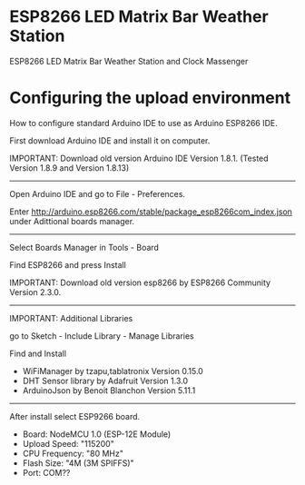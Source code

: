 # ESP8266 LED Matrix Bar Weather Station
ESP8266 LED Matrix Bar Weather Station and Clock Massenger

Configuring the upload environment
==================================
How to configure standard Arduino IDE to use as Arduino ESP8266 IDE.

First download Arduino IDE and install it on computer.

IMPORTANT: Download old version Arduino IDE Version 1.8.1.
(Tested Version 1.8.9 and Version 1.8.13)

------------
Open Arduino IDE and go to File - Preferences.

Enter http://arduino.esp8266.com/stable/package_esp8266com_index.json under Adittional boards manager.

------------
Select Boards Manager in Tools - Board

Find ESP8266 and press Install

IMPORTANT: Download old version esp8266 by ESP8266 Community Version 2.3.0.

------------
IMPORTANT: Additional Libraries

go to Sketch - Include Library - Manage Libraries

Find and Install
- WiFiManager by tzapu,tablatronix Version 0.15.0
- DHT Sensor library by Adafruit Version 1.3.0
- ArduinoJson by Benoit Blanchon Version 5.11.1

--------------
After install select ESP9266 board.
- Board: NodeMCU 1.0 (ESP-12E Module)
- Upload Speed: "115200"
- CPU Frequency: "80 MHz"
- Flash Size: "4M (3M SPIFFS)"
- Port: COM?? 
